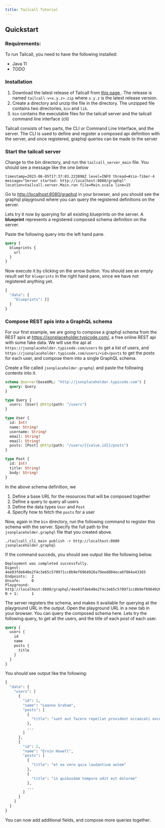 ```yaml
---
title: Tailcall Tutorial
---
```


## Quickstart

### Requirements:

To run Tailcall, you need to have the following installed:
* Java 11
* *TODO*


### Installation

1. Download the latest release of Tailcall from <a href="https://github.com/tailcallhq/monotail/releases/latest" target="_blank">this page </a>. The release is named `tailcall-v<x.y.z>.zip` where `x.y.z` is the latest release version.
2. Create a directory and unzip the file in the directory. The unzipped file contains two directories, `bin` and `lib`. 
3. `bin` contains the executable files for the tailcall server and the tailcall command line interface (cli)

Tailcall consists of two parts, the CLI or Command Line Interface, and the server. 
The CLI is used to define and register a composed api definition with the server, and once registered, graphql queries can be made to the server


### Start the tailcall server

Change to the bin directory, and run the `tailcall_server_main` file. You should see a message like the one below

```shell
timestamp=2023-06-05T17:37:03.223098Z level=INFO thread=#zio-fiber-4 message="Server started: http://localhost:8080/graphql" location=tailcall.server.Main.run file=Main.scala line=15
```

Go to <a href="http://localhost:8080/graphql" target="_blank">http://localhost:8080/graphql</a> in your browser, and you should see the graphql playground where you can query the registered definitions on the server.

Lets try it now by querying for all existing blueprints on the server. A **blueprint** represents a registered composed schema definition on the server.

Paste the following query into the left hand pane. 


```graphql
query {
  blueprints {
    url
  }
}
```
Now execute it by clicking on the arrow button. You should see an empty result set for `blueprints` in the right hand pane, since we have not registered anything yet.

```graphql
{
  "data": {
    "blueprints": []
  }
}
```

### Compose REST apis into a GraphQL schema

For our first example, we are going to compose a graphql schema from the REST apis at <a href="https://jsonplaceholder.typicode.com/" target="_blank">https://jsonplaceholder.typicode.com/</a>, a free online REST api with some fake data.
We will use the api at `https://jsonplaceholder.typicode.com/users` to get a list of users, and `https://jsonplaceholder.typicode.com/users/<id>/posts` to get the posts for each user, and compose them into a single GraphQL schema.

Create a file called `jsonplaceholder.graphql` and paste the following contents into it.

```graphql
schema @server(baseURL: "http://jsonplaceholder.typicode.com") {
  query: Query
}

type Query {
  users: [User] @http(path: "/users")
}

type User {
  id: Int!
  name: String!
  username: String!
  email: String!
  email: String!
  posts: [Post] @http(path: "/users/{{value.id}}/posts")
}

type Post {
  id: Int!
  title: String!
  body: String!
}
```

In the above schema definition, we
1. Define a base URL for the resources that will be composed together
2. Define a query to query all users
3. Define the data types `User` and `Post`
4. Specify how to fetch the `posts` for a user

Now, again in the `bin` directory, run the following command to register this schema with the server. Specify the full path to the `jsonplaceholder.graphql` file that you created above.
```shell
./tailcall_cli_main publish -r http://localhost:8080 jsonplaceholder.graphql
```
If the command succeds, you should see output like the following below.
```shell
Deployment was completed successfully.
Digest:     4ee03fde640e2f4c3e65c570971cc8b9ef6964926a79eed884eca6f864a43165
Endpoints:  2
Unsafe:     0
Playground: http://localhost:8080/graphql/4ee03fde640e2f4c3e65c570971cc8b9ef6964926a79eed884eca6f864a43165.
N + 1:      1
```

The server registers the schema, and makes it available for querying at the playground URL in the output. Open the playground URL in a new tab in your browser. You can query the composed schema here. 
Lets try the following query, to get all the users, and the title of each post of each user.

```graphql
query {
  users {
    id
    name
    posts {
      title
    }
  }
}
```

You should see output like the following:
```graphql
{
  "data": {
    "users": [
      {
        "id": 1,
        "name": "Leanne Graham",
        "posts": [
          {
            "title": "sunt aut facere repellat provident occaecati excepturi optio reprehenderit"
          },
          ...
        ]
      },
      {
        "id": 2,
        "name": "Ervin Howell",
        "posts": [
          {
            "title": "et ea vero quia laudantium autem"
          },
          {
            "title": "in quibusdam tempore odit est dolorem"
          },
          ...
        ]
      }
    ]
  }
}
```

You can now add additional fields, and compose more queries together.
